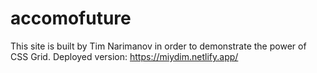 # accomofuture
This site is built by Tim Narimanov in order to demonstrate the power of CSS Grid.
Deployed version: https://miydim.netlify.app/
